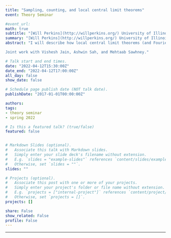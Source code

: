 ```yaml
---
title: "Sampling, counting, and local central limit theorems"
event: Theory Seminar

#event_url:
math: true
subtitle: "[Will Perkins](http://willperkins.org/) University of Illinois at Chicago"
summary: "[Will Perkins](http://willperkins.org/) University of Illinois at Chicago"
abstract: "I will describe how local central limit theorems (and Fourier-analytic proofs of local central limit theorems) can be used to design fast sampling algorithms and deterministic approximate counting algorithms for the number of independent sets and matchings of a given size in bounded degree graphs.  

Joint work with Vishesh Jain, Ashwin Sah, and Mehtaab Sawhney."

# Talk start and end times.
date: "2022-04-12T15:30:00Z"
date_end: "2022-04-12T17:00:00Z"
all_day: false
show_date: false

# Schedule page publish date (NOT talk date).
publishDate: "2017-01-01T00:00:00Z"

authors:
tags:
- theory seminar
- spring 2022

# Is this a featured talk? (true/false)
featured: false


# Markdown Slides (optional).
#   Associate this talk with Markdown slides.
#   Simply enter your slide deck's filename without extension.
#   E.g. `slides = "example-slides"` references `content/slides/example-slides.md`.
#   Otherwise, set `slides = ""`.
slides: ""

# Projects (optional).
#   Associate this post with one or more of your projects.
#   Simply enter your project's folder or file name without extension.
#   E.g. `projects = ["internal-project"]` references `content/project/deep-learning/index.md`.
#   Otherwise, set `projects = []`.
projects: []

share: False
show_related: False
profile: False
---
```


---

